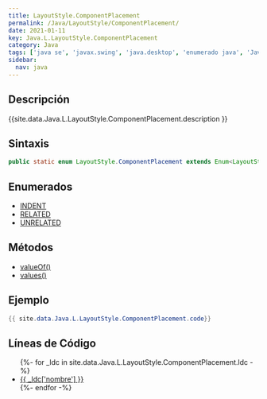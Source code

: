 ```yaml
---
title: LayoutStyle.ComponentPlacement
permalink: /Java/LayoutStyle/ComponentPlacement/
date: 2021-01-11
key: Java.L.LayoutStyle.ComponentPlacement
category: Java
tags: ['java se', 'javax.swing', 'java.desktop', 'enumerado java', 'Java 1.6']
sidebar: 
  nav: java
---
```


## Descripción
{{site.data.Java.L.LayoutStyle.ComponentPlacement.description }}

## Sintaxis
~~~java
public static enum LayoutStyle.ComponentPlacement extends Enum<LayoutStyle.ComponentPlacement>
~~~

## Enumerados
* [INDENT](/Java/LayoutStyle/ComponentPlacement/INDENT/)
* [RELATED](/Java/LayoutStyle/ComponentPlacement/RELATED/)
* [UNRELATED](/Java/LayoutStyle/ComponentPlacement/UNRELATED/)

## Métodos
* [valueOf()](/Java/LayoutStyle/ComponentPlacement/valueOf/)
* [values()](/Java/LayoutStyle/ComponentPlacement/values/)

## Ejemplo
~~~java
{{ site.data.Java.L.LayoutStyle.ComponentPlacement.code}}
~~~

## Líneas de Código
<ul>
{%- for _ldc in site.data.Java.L.LayoutStyle.ComponentPlacement.ldc -%}
   <li>
       <a href="{{_ldc['url'] }}">{{ _ldc['nombre'] }}</a>
   </li>
{%- endfor -%}
</ul>
